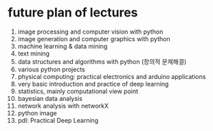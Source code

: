 # future plan of lectures

1. image processing and computer vision with python
2. image generation and computer graphics with python
3. machine learning & data mining
1. text mining
4. data structures and algorithms with python (창의적 문제해결)
5. various python projects
6. physical computing: practical electronics and arduino applications
7. very basic introduction and practice of deep learning
1. statistics, mainly computational view point
1. bayesian data analysis
1. network analysis with networkX
1. python image 
1. pdl: Practical Deep Learning
